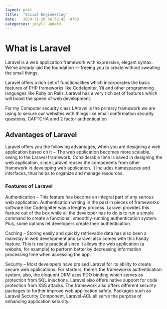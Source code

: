 ```yaml
---
layout: post
title:  "Social Engineering"
date:   2020-11-20 06:52:45 -0700
categories: jekyll update
---
```


<h1> What is Laravel</h1>
<body>
Laravel is a web application framework with expressive, elegant syntax. We’ve already laid the foundation — freeing you to create without sweating the small things.
  <p>
Laravel offers a rich set of functionalities which incorporates the basic features of PHP frameworks like CodeIgniter, Yii and other programming languages like Ruby on Rails. Laravel has a very rich set of features which will boost the speed of web development.
  <p>
For my Computer security class LAravel is the primary framework we are using to secure our websites with things like email confirmation security questions, CAPTCHA amd 2 factor authentication
<h2>Advantages of Laravel</h2>
Laravel offers you the following advantages, when you are designing a web application based on it − The web application becomes more scalable, owing to the Laravel framework. Considerable time is saved in designing the web application, since Laravel reuses the components from other framework in developing web application. It includes namespaces and interfaces, thus helps to organize and manage resources.
  <h3>Features of Laravel</h3>
Authentication – This feature has become an integral part of any serious web application. Authentication writing in the past in pieces of frameworks software like CodeIgniter was a lengthy process. Laravel provides this feature out of the box while all the developer has to do is to run a simple command to create a functional, smoothly-running authentication system. Plus, some options let developers create their authentication
  <p>
Caching – Storing easily and quickly retrievable data has also been a mainstay in web development and Laravel also comes with this handy feature. This is really practical since it allows the web application (a website, for example) to perform better by decreasing information processing time when accessing the app.
<p>
Security – Most developers have praised Laravel for its ability to create secure web applications. For starters, there’s the frameworks authentication system, also, the eloquent ORM uses PDO binding which serves as protection from SQL injections. Laravel also offers native support for code protection from XSS attacks. The framework also offers different security packages to further improve web application safety. Packages such as Laravel Security Component, Laravel-ACL all serve the purpose of enhancing application security.
